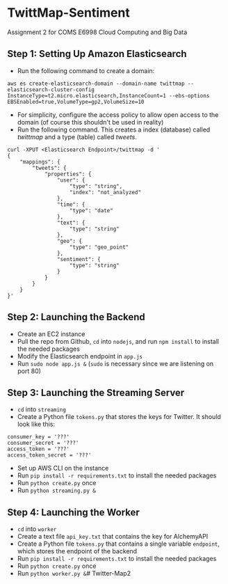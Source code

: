 # TwittMap-Sentiment
Assignment 2 for COMS E6998 Cloud Computing and Big Data

## Step 1: Setting Up Amazon Elasticsearch
* Run the following command to create a domain:
```
aws es create-elasticsearch-domain --domain-name twittmap --elasticsearch-cluster-config InstanceType=t2.micro.elasticsearch,InstanceCount=1 --ebs-options EBSEnabled=true,VolumeType=gp2,VolumeSize=10
```
* For simplicity, configure the access policy to allow open access to the domain (of course this shouldn't be used in reality)
* Run the following command. This creates a index (database) called *twittmap* and a type (table) called *tweets*.
```
curl -XPUT <Elasticsearch Endpoint>/twittmap -d '
{
    "mappings": {
        "tweets": {
            "properties": {
                "user": {
                    "type": "string",
                    "index": "not_analyzed"
                },
                "time": {
                    "type": "date"
                },
                "text": {
                    "type": "string"
                },
                "geo": {
                    "type": "geo_point"
                },
                "sentiment": {
                    "type": "string"
                }
            }
        }
    }
}'
```

## Step 2: Launching the Backend
* Create an EC2 instance
* Pull the repo from Github, `cd` into `nodejs`, and run `npm install` to install the needed packages
* Modify the Elasticsearch endpoint in `app.js`
* Run `sudo node app.js &` (`sudo` is necessary since we are listening on port 80)

## Step 3: Launching the Streaming Server
* `cd` into `streaming`
* Create a Python file `tokens.py` that stores the keys for Twitter. It should look like this:
```
consumer_key = '???'
consumer_secret = '???'
access_token = '???'
access_token_secret = '???'
```
* Set up AWS CLI on the instance
* Run `pip install -r requirements.txt` to install the needed packages
* Run `python create.py` once
* Run `python streaming.py &`

## Step 4: Launching the Worker
* `cd` into `worker`
* Create a text file `api_key.txt` that contains the key for AlchemyAPI
* Create a Python file `tokens.py` that contains a single variable `endpoint`, which stores the endpoint of the backend
* Run `pip install -r requirements.txt` to install the needed packages
* Run `python create.py` once
* Run `python worker.py &`# Twitter-Map2
